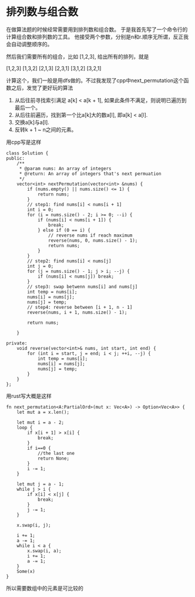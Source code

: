 # 排列数与组合数
在做算法题的时候经常需要用到排列数和组合数。
于是我首先写了一个命令行的计算组合数和排列数的工具。
他接受两个参数，分别是n和r.顺序无所谓，反正我会自动调整顺序的。

然后我们需要所有的组合，比如 [1,2,3], 给出所有的排列，就是

[1,2,3]
[1,3,2]
[2,1,3]
[2,3,1]
[3,1,2]
[3,2,1]

计算这个，我们一般是用dfs做的。不过我发现了cpp中next_permutation这个函数之后，发觉了更好玩的算法

1. 从后往前寻找索引满足 a[k] < a[k + 1], 如果此条件不满足，则说明已遍历到最后一个。
2. 从后往前遍历，找到第一个比a[k]大的数a[l], 即a[k] < a[l].
3. 交换a[k]与a[l].
4. 反转k + 1 ~ n之间的元素。

用cpp写是这样

```
class Solution {
public:
    /**
     * @param nums: An array of integers
     * @return: An array of integers that's next permuation
     */
    vector<int> nextPermutation(vector<int> &nums) {
        if (nums.empty() || nums.size() <= 1) {
            return nums;
        }
        // step1: find nums[i] < nums[i + 1]
        int i = 0;
        for (i = nums.size() - 2; i >= 0; --i) {
            if (nums[i] < nums[i + 1]) {
                break;
            } else if (0 == i) {
                // reverse nums if reach maximum
                reverse(nums, 0, nums.size() - 1);
                return nums;
            }
        }
        // step2: find nums[i] < nums[j]
        int j = 0;
        for (j = nums.size() - 1; j > i; --j) {
            if (nums[i] < nums[j]) break;
        }
        // step3: swap betwenn nums[i] and nums[j]
        int temp = nums[i];
        nums[i] = nums[j];
        nums[j] = temp;
        // step4: reverse between [i + 1, n - 1]
        reverse(nums, i + 1, nums.size() - 1);

        return nums;

    }

private:
    void reverse(vector<int>& nums, int start, int end) {
        for (int i = start, j = end; i < j; ++i, --j) {
            int temp = nums[i];
            nums[i] = nums[j];
            nums[j] = temp;
        }
    }
};
```

用rust写大概是这样
```
fn next_permutation<A:PartialOrd>(mut x: Vec<A>) -> Option<Vec<A>> {
    let mut a = x.len();

    let mut i = a - 2;
    loop {
        if x[i + 1] > x[i] {
            break;
        }
        if i==0 {
            //the last one
            return None;
        }
        i -= 1;
    }

    let mut j = a - 1;
    while j > i {
        if x[i] < x[j] {
            break;
        }
        j -= 1;
    }

    x.swap(i, j);

    i += 1;
    a -= 1;
    while i < a {
        x.swap(i, a);
        i += 1;
        a -= 1;
    }
    Some(x)
}
```

所以需要数组中的元素是可比较的

